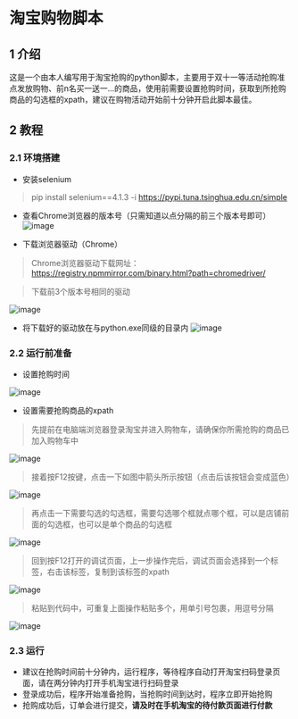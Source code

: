 # 淘宝购物脚本
## 1 介绍
这是一个由本人编写用于淘宝抢购的python脚本，主要用于双十一等活动抢购准点发放购物、前n名买一送一...的商品，使用前需要设置抢购时间，获取到所抢购商品的勾选框的xpath，建议在购物活动开始前十分钟开启此脚本最佳。
## 2 教程
### 2.1 环境搭建
- 安装selenium
> pip install selenium==4.1.3 -i https://pypi.tuna.tsinghua.edu.cn/simple

- 查看Chrome浏览器的版本号（只需知道以点分隔的前三个版本号即可）
![image](https://user-images.githubusercontent.com/105795298/230870842-b3a59239-49d3-445e-a440-08427c73f695.png)

- 下载浏览器驱动（Chrome）
> Chrome浏览器驱动下载网址：https://registry.npmmirror.com/binary.html?path=chromedriver/

> 下载前3个版本号相同的驱动

![image](https://user-images.githubusercontent.com/105795298/230871575-21a9134e-a6a9-4ecc-adee-cc7f78c4000a.png)

- 将下载好的驱动放在与python.exe同级的目录内
![image](https://user-images.githubusercontent.com/105795298/230872532-920fc231-ed38-4432-8a06-67110c816b90.png)

### 2.2 运行前准备
- 设置抢购时间

![image](https://user-images.githubusercontent.com/105795298/230873448-10490bc9-6073-40e6-a17c-1e49bee970e4.png)

- 设置需要抢购商品的xpath
> 先提前在电脑端浏览器登录淘宝并进入购物车，请确保你所需抢购的商品已加入购物车中

![image](https://user-images.githubusercontent.com/105795298/230874853-0c7b9bbd-a409-4b15-8fea-a9cac166735a.png)

> 接着按F12按键，点击一下如图中箭头所示按钮（点击后该按钮会变成蓝色）

![image](https://user-images.githubusercontent.com/105795298/230875728-f62f4221-043f-4e54-823e-03f3797e491a.png)

> 再点击一下需要勾选的勾选框，需要勾选哪个框就点哪个框，可以是店铺前面的勾选框，也可以是单个商品的勾选框

![image](https://user-images.githubusercontent.com/105795298/230877244-2203d2b7-4ef5-4879-bf9b-0794ead3a521.png)

> 回到按F12打开的调试页面，上一步操作完后，调试页面会选择到一个标签，右击该标签，复制到该标签的xpath

![image](https://user-images.githubusercontent.com/105795298/230878091-10dacb30-21c1-423b-ad1b-6260476f20a4.png)

> 粘贴到代码中，可重复上面操作粘贴多个，用单引号包裹，用逗号分隔

![image](https://user-images.githubusercontent.com/105795298/230879359-786b0d93-3552-4fe1-a4fe-1298465b80e8.png)

### 2.3 运行
- 建议在抢购时间前十分钟内，运行程序，等待程序自动打开淘宝扫码登录页面，请在两分钟内打开手机淘宝进行扫码登录
- 登录成功后，程序开始准备抢购，当抢购时间到达时，程序立即开始抢购
- 抢购成功后，订单会进行提交，**请及时在手机淘宝的待付款页面进行付款**
